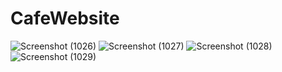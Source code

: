 # CafeWebsite
![Screenshot (1026)](https://github.com/uniquesp/CafeWebsite/assets/71183249/a9f682cb-44f5-4b8a-89e4-86c4e606d03c)
![Screenshot (1027)](https://github.com/uniquesp/CafeWebsite/assets/71183249/6e40250e-eda2-42fd-92ee-605b8977302b)
![Screenshot (1028)](https://github.com/uniquesp/CafeWebsite/assets/71183249/a71946ce-781d-4691-8da3-cf3bd0d93277)
![Screenshot (1029)](https://github.com/uniquesp/CafeWebsite/assets/71183249/64c39558-c2dd-4bb2-b8a2-323713b1b66b)
